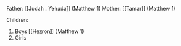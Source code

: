 Father: [[Judah . Yehuda]] (Matthew 1)
Mother: [[Tamar]] (Matthew 1)

Children:
1) Boys
	[[Hezron]] (Matthew 1)
2) Girls
	